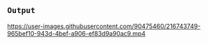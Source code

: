 ## `Output`

https://user-images.githubusercontent.com/90475460/216743749-965bef10-943d-4bef-a906-ef83d9a90ac9.mp4


